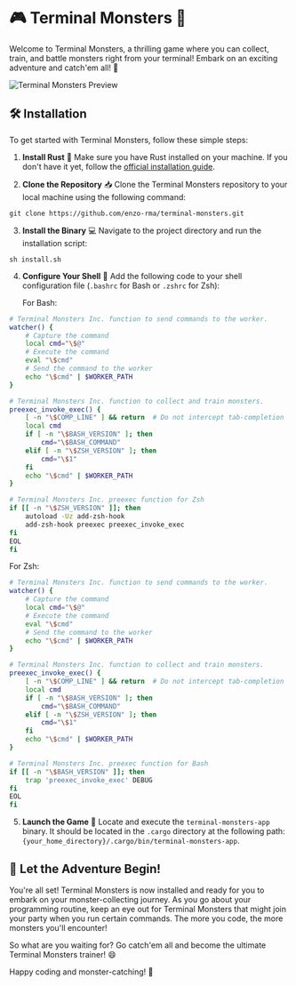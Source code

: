 # 🎮 Terminal Monsters 👾

Welcome to Terminal Monsters, a thrilling game where you can collect, train, and battle monsters right from your terminal! Embark on an exciting adventure and catch'em all! 🚀

![Terminal Monsters Preview](https://github.com/enzo-rma/terminal-monsters/assets/127135864/6045ccbe-1a10-43d1-b3f4-a89160f1c4e0)

## 🛠️ Installation

To get started with Terminal Monsters, follow these simple steps:

1. **Install Rust** 🦀
   Make sure you have Rust installed on your machine. If you don't have it yet, follow the [official installation guide](https://doc.rust-lang.org/book/ch01-01-installation.html).

2. **Clone the Repository** 📥
   Clone the Terminal Monsters repository to your local machine using the following command:

```shell
git clone https://github.com/enzo-rma/terminal-monsters.git
```

3. **Install the Binary** 💻
   Navigate to the project directory and run the installation script:

```shell
sh install.sh
```

4. **Configure Your Shell** 🐚
   Add the following code to your shell configuration file (`.bashrc` for Bash or `.zshrc` for Zsh):

   For Bash:

```bash
# Terminal Monsters Inc. function to send commands to the worker.
watcher() {
    # Capture the command
    local cmd="\$@"
    # Execute the command
    eval "\$cmd"
    # Send the command to the worker
    echo "\$cmd" | $WORKER_PATH
}

# Terminal Monsters Inc. function to collect and train monsters.
preexec_invoke_exec() {
    [ -n "\$COMP_LINE" ] && return  # Do not intercept tab-completion
    local cmd
    if [ -n "\$BASH_VERSION" ]; then
        cmd="\$BASH_COMMAND"
    elif [ -n "\$ZSH_VERSION" ]; then
        cmd="\$1"
    fi
    echo "\$cmd" | $WORKER_PATH
}

# Terminal Monsters Inc. preexec function for Zsh
if [[ -n "\$ZSH_VERSION" ]]; then
    autoload -Uz add-zsh-hook
    add-zsh-hook preexec preexec_invoke_exec
fi
EOL
fi
```

For Zsh:

```zsh
# Terminal Monsters Inc. function to send commands to the worker.
watcher() {
    # Capture the command
    local cmd="\$@"
    # Execute the command
    eval "\$cmd"
    # Send the command to the worker
    echo "\$cmd" | $WORKER_PATH
}

# Terminal Monsters Inc. function to collect and train monsters.
preexec_invoke_exec() {
    [ -n "\$COMP_LINE" ] && return  # Do not intercept tab-completion
    local cmd
    if [ -n "\$BASH_VERSION" ]; then
        cmd="\$BASH_COMMAND"
    elif [ -n "\$ZSH_VERSION" ]; then
        cmd="\$1"
    fi
    echo "\$cmd" | $WORKER_PATH
}

# Terminal Monsters Inc. preexec function for Bash
if [[ -n "\$BASH_VERSION" ]]; then
    trap 'preexec_invoke_exec' DEBUG
fi
EOL
fi
```

5. **Launch the Game** 🚀
   Locate and execute the `terminal-monsters-app` binary. It should be located in the `.cargo` directory at the following path: `{your_home_directory}/.cargo/bin/terminal-monsters-app`.

## 🌟 Let the Adventure Begin!

You're all set! Terminal Monsters is now installed and ready for you to embark on your monster-collecting journey. As you go about your programming routine, keep an eye out for Terminal Monsters that might join your party when you run certain commands. The more you code, the more monsters you'll encounter!

So what are you waiting for? Go catch'em all and become the ultimate Terminal Monsters trainer! 😄

Happy coding and monster-catching! 🎉
